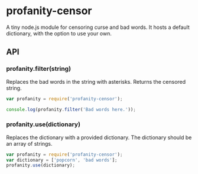 # profanity-censor

A tiny node.js module for censoring curse and bad words. It hosts a default dictionary,
with the option to use your own.

## API

### profanity.filter(string)

Replaces the bad words in the string with asterisks. Returns the censored string.

```javascript
var profanity = require('profanity-censor');

console.log(profanity.filter('Bad words here.'));
```

### profanity.use(dictionary)

Replaces the dictionary with a provided dictionary. The dictionary should be an
array of strings.

```javascript
var profanity = require('profanity-censor');
var dictionary = ['popcorn', 'bad words'];
profanity.use(dictionary);
```
